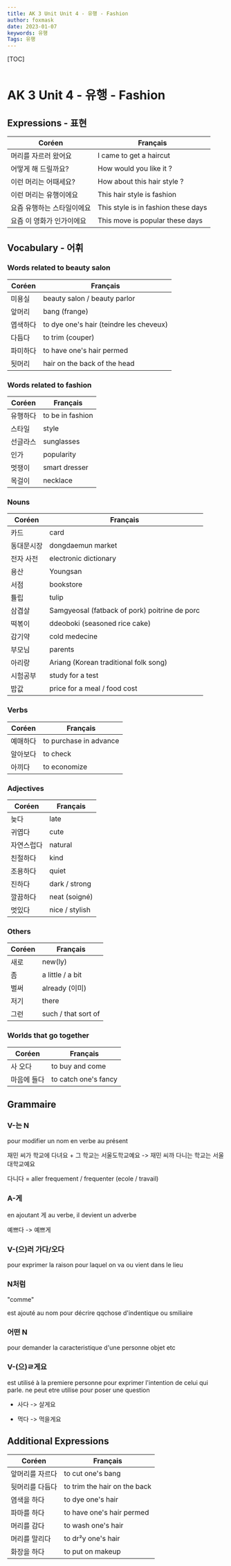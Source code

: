 ```yaml
---
title: AK 3 Unit Unit 4 - 유행 - Fashion
author: foxmask
date: 2023-01-07
keywords: 유행
Tags: 유행
---
```


[TOC]
```toc
```

# AK 3 Unit 4 - 유행 - Fashion

## Expressions - 표현

| Coréen                     | Français                            |
| -------------------------- | ----------------------------------- |
| 머리를 자르러 왔어요       | I came to get a haircut             |
| 어떻게 해 드릴까요?        | How would you like it ?             |
| 이런 머리는 어때세요?      | How about this hair style ?         |
| 이런 머리는 유행이에요     | This hair style is fashion          |
| 요즘 유행하는 스타일이에요 | This style is in fashion these days |
| 요즘 이 영화가 인가이에요  | This move is popular these days     |



## Vocabulary - 어휘

### Words related to beauty salon

| Coréen   | Français                     |
| -------- | ---------------------------- |
| 미용실   | beauty salon / beauty parlor |
| 앞머리   | bang  (frange)                       |
| 엽색하다 | to dye one's hair (teindre les cheveux)            |
| 다듬다   | to trim  (couper)                    |
| 파미하다 | to have one's hair permed    |
| 됫머리   | hair on the back of the head |

### Words related to fashion

| Coréen   | Français         |
| -------- | ---------------- |
| 유행하다 | to be in fashion |
| 스타일   | style            |
| 선글라스 | sunglasses       |
| 인가     | popularity       |
| 멋쟁이   | smart dresser    |
| 목걸이   | necklace         |

### Nouns

| Coréen     | Français                              |
| ---------- | ------------------------------------- |
| 카드       | card                                  |
| 동대문시장 | dongdaemun market                     |
| 전자 사전  | electronic dictionary                 |
| 용산       | Youngsan                              |
| 서점      | bookstore                             |
| 튤립       | tulip                                 |
| 삼겹살     | Samgyeosal (fatback of pork) poitrine de porc         |
| 떡볶이     | ddeoboki (seasoned rice cake)         |
| 감기약     | cold medecine                         |
| 부모님     | parents                               |
| 아리랑     | Ariang (Korean traditional folk song) |
| 시험공부   | study for a test                      |
| 밥값       | price for a meal / food cost          |

### Verbs

| Coréen   | Français               |
| -------- | ---------------------- |
| 예매하다 | to purchase in advance |
| 알아보다 | to check               |
| 아끼다   | to economize           |

### Adjectives

| Coréen     | Français       |
| ---------- | -------------- |
| 늦다       | late           |
| 귀엽다     | cute           |
| 자연스럽다 | natural        |
| 친절하다   | kind           |
| 조용하다   | quiet          |
| 진하다     | dark / strong  |
| 깔끔하다   | neat (soigné)  |
| 멋있다     | nice / stylish |

### Others

| Coréen | Français           |
| ------ | ------------------ |
| 새로   | new(ly)            |
| 좀     | a little / a bit   |
| 벌써   | already  (이미)    |
| 저기   | there              |
| 그런   | such / that sort of |

### Worlds that go together

| Coréen      | Français             |
| ----------- | -------------------- |
| 사 오다     | to buy and come      |
| 마음에 들다 | to catch one's fancy |

## Grammaire

### V-는 N

pour modifier un nom en verbe au présent

재민 씨가 학교에 다녀요 + 그 학교는 서울도학교예요 -> 재민 씨까 다니는 학교는 서울대학교예요

다니다 = aller frequement / frequenter (ecole / travail)



### A-게

en ajoutant 게 au verbe, il devient un adverbe

예쁘다 -> 예쁘게



### V-(으)러 가다/오다

pour exprimer la raison pour laquel on va ou vient dans le lieu



### N처럼

"comme"

est ajouté au nom pour décrire qqchose d'indentique ou smiliaire



###   어떤 N

pour demander la caracteristique d'une personne objet etc



### V-(으)ㄹ게요    

est utilisé à la premiere personne pour exprimer l'intention de celui qui parle. ne peut etre utilise pour poser une question

* 사다 -> 살게요  

* 먹다 -> 먹을게요



## Additional Expressions

| Coréen          | Français                      |
| --------------- | ----------------------------- |
| 앞머리를 자르다 | to cut one's bang             |
| 뒷머리를 다듬다 | to trim the hair on the  back |
| 염색을 하다     | to dye one's hair             |
| 파마를 하다     | to have one's hair permed     |
| 머리를 감다     | to wash one's hair            |
| 머리를 말리다   | to dr²y one's hair            |
| 화장을 하다     | to put on makeup              |

